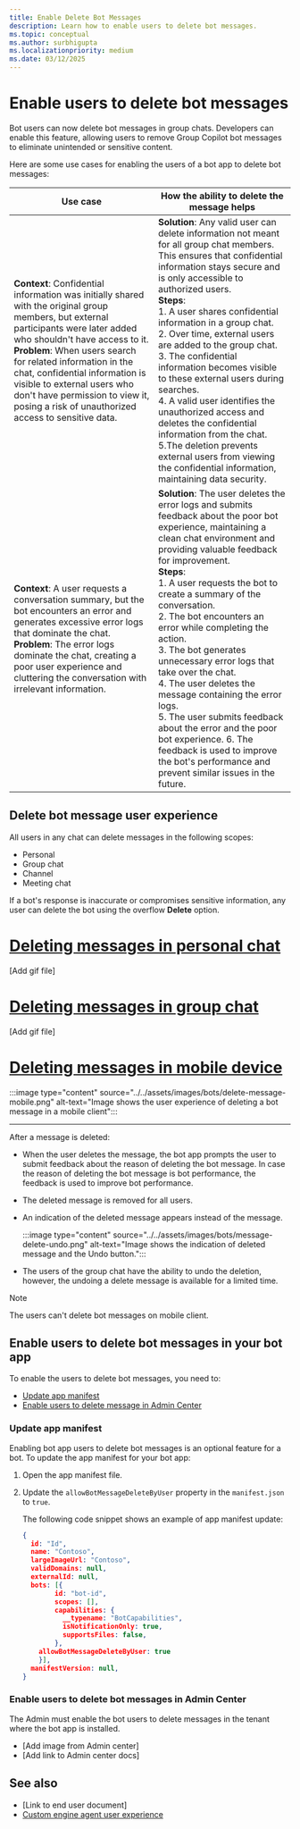 ```yaml
---
title: Enable Delete Bot Messages
description: Learn how to enable users to delete bot messages.
ms.topic: conceptual
ms.author: surbhigupta
ms.localizationpriority: medium
ms.date: 03/12/2025
---
```


# Enable users to delete bot messages

Bot users can now delete bot messages in group chats. Developers can enable this feature, allowing users to remove Group Copilot bot messages to eliminate unintended or sensitive content.

Here are some use cases for enabling the users of a bot app to delete bot messages:

| Use case | How the ability to delete the message helps |
| --- | --- |
| **Context**: Confidential information was initially shared with the original group members, but external participants were later added who shouldn't have access to it. <br> **Problem**: When users search for related information in the chat, confidential information is visible to external users who don't have permission to view it, posing a risk of unauthorized access to sensitive data. | **Solution**: Any valid user can delete information not meant for all group chat members.  This ensures that confidential information stays secure and is only accessible to authorized users. <br> **Steps**: <br> 1. A user shares confidential information in a group chat. <br> 2. Over time, external users are added to the group chat. <br> 3. The confidential information becomes visible to these external users during searches. <br> 4. A valid user identifies the unauthorized access and deletes the confidential information from the chat. <br> 5.The deletion prevents external users from viewing the confidential information, maintaining data security. |
| **Context**: A user requests a conversation summary, but the bot encounters an error and generates excessive error logs that dominate the chat. <br> **Problem**: The error logs dominate the chat, creating a poor user experience and cluttering the conversation with irrelevant information. | **Solution**: The user deletes the error logs and submits feedback about the poor bot experience, maintaining a clean chat environment and providing valuable feedback for improvement. <br> **Steps**: <br> 1. A user requests the bot to create a summary of the conversation. <br> 2. The bot encounters an error while completing the action. <br> 3. The bot generates unnecessary error logs that take over the chat. <br> 4. The user deletes the message containing the error logs. <br> 5. The user submits feedback about the error and the poor bot experience. 6. The feedback is used to improve the bot's performance and prevent similar issues in the future. |

## Delete bot message user experience

All users in any chat can delete messages in the following scopes:

- Personal
- Group chat
- Channel
- Meeting chat

If a bot's response is inaccurate or compromises sensitive information, any user can delete the bot using the overflow **Delete** option.

# [Deleting messages in personal chat](#tab/personal)

[Add gif file]

# [Deleting messages in group chat](#tab/group)

[Add gif file]

# [Deleting messages in mobile device](#tab/mobile)

:::image type="content" source="../../assets/images/bots/delete-message-mobile.png" alt-text="Image shows the user experience of deleting a bot message in a mobile client":::

---

After a message is deleted:

- When the user deletes the message, the bot app prompts the user to submit feedback about the reason of deleting the bot message. In case the reason of deleting the bot message is bot performance, the feedback is used to improve bot performance.
- The deleted message is removed for all users.
- An indication of the deleted message appears instead of the message.

  :::image type="content" source="../../assets/images/bots/message-delete-undo.png" alt-text="Image shows the indication of deleted message and the Undo button.":::

- The users of the group chat have the ability to undo the deletion, however, the undoing a delete message is available for a limited time.

> [!NOTE]
> The users can't delete bot messages on mobile client.

## Enable users to delete bot messages in your bot app

To enable the users to delete bot messages, you need to:

- [Update app manifest](#update-app-manifest)
- [Enable users to delete message in Admin Center](#enable-users-to-delete-bot-messages-in-admin-center)

### Update app manifest

Enabling bot app users to delete bot messages is an optional feature for a bot.
To update the app manifest for your bot app:

1. Open the app manifest file.
1. Update the `allowBotMessageDeleteByUser` property in the `manifest.json` to `true`.

    The following code snippet shows an example of app manifest update:

    ```json
    { 
      id: "Id", 
      name: "Contoso", 
      largeImageUrl: "Contoso", 
      validDomains: null, 
      externalId: null, 
      bots: [{ 
            id: "bot-id", 
            scopes: [], 
            capabilities: { 
              __typename: "BotCapabilities", 
              isNotificationOnly: true, 
              supportsFiles: false, 
            }, 
        allowBotMessageDeleteByUser: true
        }],
      manifestVersion: null, 
    }   
    ```

### Enable users to delete bot messages in Admin Center

The Admin must enable the bot users to delete messages in the tenant where the bot app is installed.

- [Add image from Admin center]
- [Add link to Admin center docs]

## See also

- [Link to end user document]
- [Custom engine agent user experience](teams-conversational-ai/ai-ux.md)
